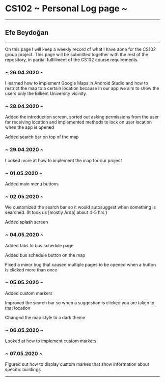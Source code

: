 # CS102 ~ Personal Log page ~
****
## Efe Beydoğan
****

On this page I will keep a weekly record of what I have done for the CS102 group project. This page will be submitted together with the rest of the repository, in partial fulfillment of the CS102 course requirements.

### ~ 26.04.2020 ~
I learned how to implement Google Maps in Android Studio and how to restrict the map to a certain location because in our app we aim to show the users only the Bilkent University vicinity.
### ~ 28.04.2020 ~
Added the introduction screen, sorted out asking permissions from the user for receiving location and implemented methods to lock on user location when the app is opened

Added search bar on top of the map

### ~ 29.04.2020 ~
Looked more at how to implement the map for our project

### ~ 01.05.2020 ~
Added main menu buttons

### ~ 02.05.2020 ~
We customized the search bar so it would autosuggest when something is searched. (It took us [mostly Arda] about 4-5 hrs.)

Added splash screen

### ~ 04.05.2020 ~
Added tabs to bus schedule page

Added bus schedule button on the map

Fixed a minor bug that caused multiple pages to be opened when a button is clicked more than once

### ~ 05.05.2020 ~
Added custom markers

Improved the search bar so when a suggestion is clicked you are taken to that location

Changed the map style to a dark theme

### ~ 06.05.2020 ~
Looked at how to implement custom markers

### ~ 07.05.2020 ~
Figured out how to display custom markes that show information about specific buildings

****
